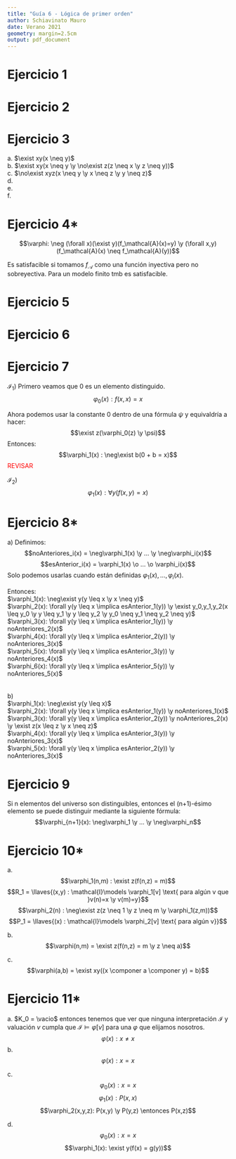 ```yaml
---
title: "Guía 6 - Lógica de primer orden"
author: Schiavinato Mauro
date: Verano 2021
geometry: margin=2.5cm
output: pdf_document
---
```


# Ejercicio 1
# Ejercicio 2
# Ejercicio 3
a. $\exist xy(x \neq y)$  
b. $\exist xy(x \neq y \y \no\exist z(z \neq x \y z \neq y))$  
c. $\no\exist xyz(x \neq y \y x \neq z \y y \neq z)$  
d.  
e.  
f.
# Ejercicio 4*
$$\varphi: \neg (\forall x)(\exist y)(f_\mathcal{A}(x)=y) \y (\forall x,y)(f_\mathcal{A}(x) \neq f_\mathcal{A}(y))$$

Es satisfacible si tomamos $f_\mathcal{A}$ como una función inyectiva pero no sobreyectiva. Para un modelo finito tmb es satisfacible.

# Ejercicio 5
# Ejercicio 6
# Ejercicio 7
$\mathcal{I_1}$) Primero veamos que 0 es un elemento distinguido.   
$$\varphi_0(x) : f(x,x) = x$$  

Ahora podemos usar la constante 0 dentro de una fórmula $\psi$ y equivaldría a hacer:
$$\exist z(\varphi_0(z) \y \psi)$$
Entonces:  
$$\varphi_1(x) : \neg\exist b(0 + b = x)$$
<span style="color:red">REVISAR</span>

$\mathcal{I_2}$)  
$$\varphi_1(x) : \forall y(f(x,y) = x)$$ 

# Ejercicio 8*
a) 
Definimos:
$$noAnteriores_i(x) = \neg\varphi_1(x) \y ... \y \neg\varphi_i(x)$$
$$esAnterior_i(x) = \varphi_1(x) \o ... \o \varphi_i(x)$$
Solo podemos usarlas cuando están definidas $\varphi_1(x), ..., \varphi_i(x)$.  
\
Entonces:  
$\varphi_1(x): \neg\exist y(y \leq x \y x \neq y)$  
$\varphi_2(x): \forall y(y \leq x \implica esAnterior_1(y)) \y \exist y_0,y_1,y_2(x \leq y_0 \y y \leq y_1 \y y \leq y_2 \y y_0 \neq y_1 \neq y_2 \neq y)$  
$\varphi_3(x): \forall y(y \leq x \implica esAnterior_1(y)) \y noAnteriores_2(x)$  
$\varphi_4(x): \forall y(y \leq x \implica esAnterior_2(y)) \y noAnteriores_3(x)$  
$\varphi_5(x): \forall y(y \leq x \implica esAnterior_3(y)) \y noAnteriores_4(x)$  
$\varphi_6(x): \forall y(y \leq x \implica esAnterior_5(y)) \y noAnteriores_5(x)$  
\
\
b)  
$\varphi_1(x): \neg\exist y(y \leq x)$  
$\varphi_2(x): \forall y(y \leq x \implica esAnterior_1(y)) \y noAnteriores_1(x)$  
$\varphi_3(x): \forall y(y \leq x \implica esAnterior_2(y)) \y noAnteriores_2(x) \y \exist z(x \leq z \y x \neq z)$  
$\varphi_4(x): \forall y(y \leq x \implica esAnterior_3(y)) \y noAnteriores_3(x)$  
$\varphi_5(x): \forall y(y \leq x \implica esAnterior_2(y)) \y noAnteriores_3(x)$  

# Ejercicio 9
Si n elementos del universo son distinguibles, entonces el (n+1)-ésimo elemento se puede distinguir mediante la siguiente fórmula: 
$$\varphi_{n+1}(x): \neg\varphi_1 \y ... \y \neg\varphi_n$$

# Ejercicio 10*
a.
$$\varphi_1(n,m) : \exist z(f(n,z) = m)$$
$$R_1 = \llaves{(x,y) : \mathcal{I}\models \varphi_1[v] \text{ para algún v que }v(n)=x \y v(m)=y}$$
$$\varphi_2(n) : \neg\exist z(z \neq 1 \y z \neq m \y \varphi_1(z,m))$$
$$P_1 = \llaves{(x) : \mathcal{I}\models \varphi_2[v] \text{ para algún v}}$$

b.
$$\varphi(n,m) = \exist z(f(n,z) = m \y z \neq a)$$

c.
$$\varphi(a,b) = \exist xy((x \componer a \componer y) = b)$$

# Ejercicio 11*
a. $K_0 = \vacio$ entonces tenemos que ver que ninguna interpretación $\mathcal{I}$ y valuación $v$ cumpla que $\mathcal{I} \models \varphi[v]$ para una $\varphi$ que elijamos nosotros.   
$$\varphi(x): x \neq x$$
b.  
$$\varphi(x): x = x$$

c.  
$$\varphi_0(x): x = x$$
$$\varphi_1(x): P(x,x)$$
$$\varphi_2(x,y,z): P(x,y) \y P(y,z) \entonces P(x,z)$$

d.
$$\varphi_0(x): x = x$$
$$\varphi_1(x): \exist y(f(x) = g(y))$$
